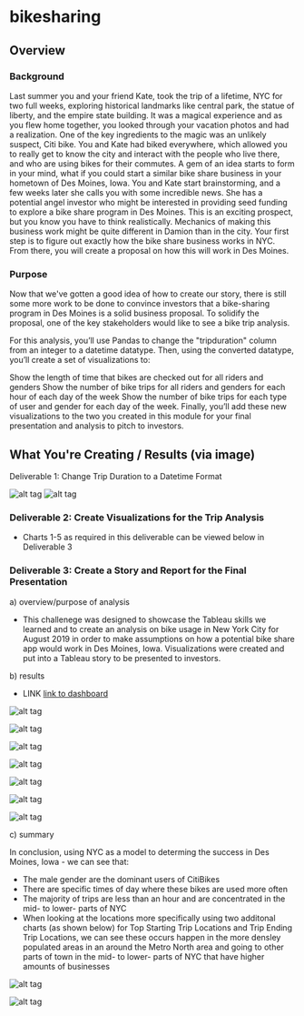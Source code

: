 # bikesharing

## Overview

### Background
Last summer you and your friend Kate, took the trip of a lifetime, NYC for two full weeks, exploring historical landmarks like central park, the statue of liberty, and the empire state building. It was a magical experience and as you flew home together, you looked through your vacation photos and had a realization. One of the key ingredients to the magic was an unlikely suspect, Citi bike. You and Kate had biked everywhere, which allowed you to really get to know the city and interact with the people who live there, and who are using bikes for their commutes. A gem of an idea starts to form in your mind, what if you could start a similar bike share business in your hometown of Des Moines, Iowa. You and Kate start brainstorming, and a few weeks later she calls you with some incredible news. She has a potential angel investor who might be interested in providing seed funding to explore a bike share program in Des Moines. This is an exciting prospect, but you know you have to think realistically. Mechanics of making this business work might be quite different in Damion than in the city. Your first step is to figure out exactly how the bike share business works in NYC. From there, you will create a proposal on how this will work in Des Moines.

### Purpose
Now that we've gotten a good idea of how to create our story, there is still some more work to be done to convince investors that a bike-sharing program in Des Moines is a solid business proposal. To solidify the proposal, one of the key stakeholders would like to see a bike trip analysis.

For this analysis, you’ll use Pandas to change the "tripduration" column from an integer to a datetime datatype. Then, using the converted datatype, you’ll create a set of visualizations to:

Show the length of time that bikes are checked out for all riders and genders
Show the number of bike trips for all riders and genders for each hour of each day of the week
Show the number of bike trips for each type of user and gender for each day of the week.
Finally, you’ll add these new visualizations to the two you created in this module for your final presentation and analysis to pitch to investors.

## What You're Creating / Results (via image)

Deliverable 1: Change Trip Duration to a Datetime Format

![alt tag](https://github.com/elrvra/bikesharing/blob/main/Resources/Deliverable1-pic1.png)
![alt tag](https://github.com/elrvra/bikesharing/blob/main/Resources/Deliverable1-pic2.png)

### Deliverable 2: Create Visualizations for the Trip Analysis

- Charts 1-5 as required in this deliverable can be viewed below in Deliverable 3

### Deliverable 3: Create a Story and Report for the Final Presentation

a) overview/purpose of analysis

- This challenege was designed to showcase the Tableau skills we learned and to create an analysis on bike usage in New York City for August 2019 in order to make assumptions on how a potential bike share app would work in Des Moines, Iowa. Visualizations were created and put into a Tableau story to be presented to investors.

b) results

- LINK [link to dashboard](https://public.tableau.com/app/profile/elena.rivera4127/viz/TableauBikesharingStory/FinalPresentationStory?publish=yes)

![alt tag](https://github.com/elrvra/bikesharing/blob/main/Resources/Deliverable3-pic1.png)

![alt tag](https://github.com/elrvra/bikesharing/blob/main/Resources/Deliverable3-pic2.png)

![alt tag](https://github.com/elrvra/bikesharing/blob/main/Resources/Deliverable3-pic3.png)

![alt tag](https://github.com/elrvra/bikesharing/blob/main/Resources/Deliverable3-pic4.png)

![alt tag](https://github.com/elrvra/bikesharing/blob/main/Resources/Deliverable3-pic5.png)

![alt tag](https://github.com/elrvra/bikesharing/blob/main/Resources/Deliverable3-pic6.png)

![alt tag](https://github.com/elrvra/bikesharing/blob/main/Resources/Deliverable3-pic7.png)

c) summary

In conclusion, using NYC as a model to determing the success in Des Moines, Iowa - we can see that:
- The male gender are the dominant users of CitiBikes
- There are specific times of day where these bikes are used more often
- The majority of trips are less than an hour and are concentrated in the mid- to lower- parts of NYC
- When looking at the locations more specifically using two additonal charts (as shown below) for Top Starting Trip Locations and Trip Ending Trip Locations, we can see these occurs happen in the more densley populated areas in an around the Metro North area and going to other parts of town in the mid- to lower- parts of NYC that have higher amounts of businesses


![alt tag](https://github.com/elrvra/bikesharing/blob/main/Resources/Deliverable3-pic8.png)

![alt tag](https://github.com/elrvra/bikesharing/blob/main/Resources/Deliverable3-pic9.png)




